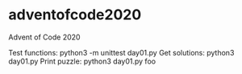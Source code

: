 # adventofcode2020
Advent of Code 2020	

   Test functions: python3 -m unittest day01.py
   Get solutions:  python3 day01.py
   Print puzzle:   python3 day01.py foo

